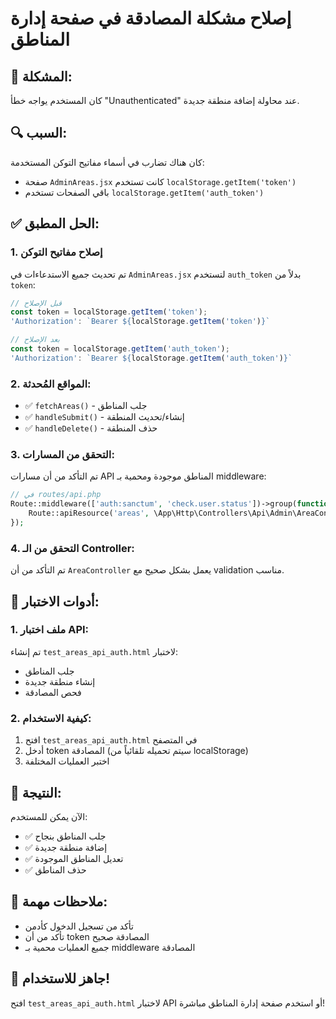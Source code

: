 # إصلاح مشكلة المصادقة في صفحة إدارة المناطق

## 🚨 **المشكلة:**
كان المستخدم يواجه خطأ "Unauthenticated" عند محاولة إضافة منطقة جديدة.

## 🔍 **السبب:**
كان هناك تضارب في أسماء مفاتيح التوكن المستخدمة:
- صفحة `AdminAreas.jsx` كانت تستخدم `localStorage.getItem('token')`
- باقي الصفحات تستخدم `localStorage.getItem('auth_token')`

## ✅ **الحل المطبق:**

### 1. **إصلاح مفاتيح التوكن**
تم تحديث جميع الاستدعاءات في `AdminAreas.jsx` لتستخدم `auth_token` بدلاً من `token`:

```javascript
// قبل الإصلاح
const token = localStorage.getItem('token');
'Authorization': `Bearer ${localStorage.getItem('token')}`

// بعد الإصلاح
const token = localStorage.getItem('auth_token');
'Authorization': `Bearer ${localStorage.getItem('auth_token')}`
```

### 2. **المواقع المُحدثة:**
- ✅ `fetchAreas()` - جلب المناطق
- ✅ `handleSubmit()` - إنشاء/تحديث المنطقة
- ✅ `handleDelete()` - حذف المنطقة

### 3. **التحقق من المسارات:**
تم التأكد من أن مسارات API المناطق موجودة ومحمية بـ middleware:
```php
// في routes/api.php
Route::middleware(['auth:sanctum', 'check.user.status'])->group(function () {
    Route::apiResource('areas', \App\Http\Controllers\Api\Admin\AreaController::class);
});
```

### 4. **التحقق من الـ Controller:**
تم التأكد من أن `AreaController` يعمل بشكل صحيح مع validation مناسب.

## 🧪 **أدوات الاختبار:**

### 1. **ملف اختبار API:**
تم إنشاء `test_areas_api_auth.html` لاختبار:
- جلب المناطق
- إنشاء منطقة جديدة
- فحص المصادقة

### 2. **كيفية الاستخدام:**
1. افتح `test_areas_api_auth.html` في المتصفح
2. أدخل token المصادقة (سيتم تحميله تلقائياً من localStorage)
3. اختبر العمليات المختلفة

## 🎯 **النتيجة:**
الآن يمكن للمستخدم:
- ✅ جلب المناطق بنجاح
- ✅ إضافة منطقة جديدة
- ✅ تعديل المناطق الموجودة
- ✅ حذف المناطق

## 📝 **ملاحظات مهمة:**
- تأكد من تسجيل الدخول كأدمن
- تأكد من أن token المصادقة صحيح
- جميع العمليات محمية بـ middleware المصادقة

## 🚀 **جاهز للاستخدام!**
افتح `test_areas_api_auth.html` لاختبار API أو استخدم صفحة إدارة المناطق مباشرة!
